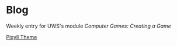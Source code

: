 
Blog
====

Weekly entry for UWS's module *Computer Games: Creating a Game*

[Pixyll Theme](http://www.pixyll.com)

